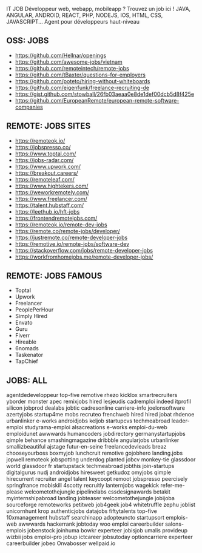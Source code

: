 IT JOB
Développeur web, webapp, mobileapp ? 
Trouvez un job ici ! JAVA, ANGULAR, ANDROID, REACT, PHP, NODEJS, IOS, HTML, CSS, JAVASCRIPT...
Agent pour développeurs haut-niveau

## OSS: JOBS
- https://github.com/Hellnar/openings
- https://github.com/awesome-jobs/vietnam
- https://github.com/remoteintech/remote-jobs
- https://github.com/tBaxter/questions-for-employers
- https://github.com/poteto/hiring-without-whiteboards
- https://github.com/eigenfunk/freelance-recruiting-de
- https://gist.github.com/stowball/26fb03aeaa0e8de1def00dcb5d8f425e
- https://github.com/EuropeanRemote/european-remote-software-companies

## REMOTE: JOBS SITES
- https://remoteok.io/
- https://jobspresso.co/
- https://www.toptal.com/
- https://jobs-radar.com/
- https://www.upwork.com/
- https://breakout.careers/
- https://remoteleaf.com/
- https://www.hightekers.com/
- https://weworkremotely.com/
- https://www.freelancer.com/
- https://talent.hubstaff.com/
- https://leethub.io/hft-jobs
- https://frontendremotejobs.com/
- https://remoteok.io/remote-dev-jobs
- https://remote.co/remote-jobs/developer/
- https://justremote.co/remote-developer-jobs
- https://remotive.io/remote-jobs/software-dev
- https://stackoverflow.com/jobs/remote-developer-jobs
- https://workfromhomejobs.me/remote-developer-jobs/

## REMOTE: JOBS FAMOUS
* Toptal
* Upwork
* Freelancer
* PeoplePerHour
* Simply Hired
* Envato
* Guru
* Fiverr
* Hireable
* 6nomads
* Taskenator
* TapChief

## JOBS: ALL
agentdedeveloppeur
top-five
remotive
rhezo
kicklox
smartrecruiters
yborder
monster
apec
remixjobs
hired
lesjeudis
cadremploi
indeed
itprofil
silicon
jobprod
dealabs
jobtic
cadresonline
carriere-info
joelonsoftware
azertyjobs
startup4me
mobs
recruteo
frenchweb
hired
hired
jobat
rhdenoe
urbanlinker
e-works
androidjobs
keljob
startupcvs
techmeabroad
leader-emploi
studyrama-emploi
alsacreations
e-works
emploi-du-web
emploidunet
awwwards
humancoders
jobdirectory
germanystartupjobs
qimple
behance
smashingmagazine
dribbble
angularjobs
urbanlinker
smallizbeautiful
ajstage
futur-en-seine
freelancedevleads
breaz
chooseyourboss
boxmyjob
lunchcruit
remotive
gojobhero
landing.jobs
jopwell
remoteok
jobspotting
underdog
planted
jobcv
monkey-tie
glassdoor world
glassdoor fr
startupstack
techmeabroad
jobthis
join-startups
digitalgurus
nudj
androidjobs
hiresweet
getkudoz
omyjobs
qimple
hirecurrent
recruiter
angel
talent
keycoopt
remoot
jobspresso
peercisely
springfrance
mobiskill
4scotty
recruitly
lanternjobs
wagekick
refer-me-please
welcometothejungle
pipelinelabs
cssdesignawards
betakit
myinternshipabroad
landing
jobteaser
welcometothejungle
jobijoba
sourceforge
remoteworks
petitweb
job4geek
job4
whitetruffle
zephu
joblist
unicornhunt
krop
authenticjobs
datajobs
fiftytalents
top-five
10xmanagement
hubstaff
searchinapp
adopteuncto
startupsort
emplois-web
awwwards
hackerrank
jobtoday
woo
emploi
careerbuilder
salons-emplois
jobenstock
joinhuma
bowkr
experteer
jobisjob
umalis
provideup
wizbii
jobs
emploi-pro
jobup
ictcareer
jobsutoday
optioncarriere
experteer
careerbuilder
jobeo
Onvabosser
wellpaid.io